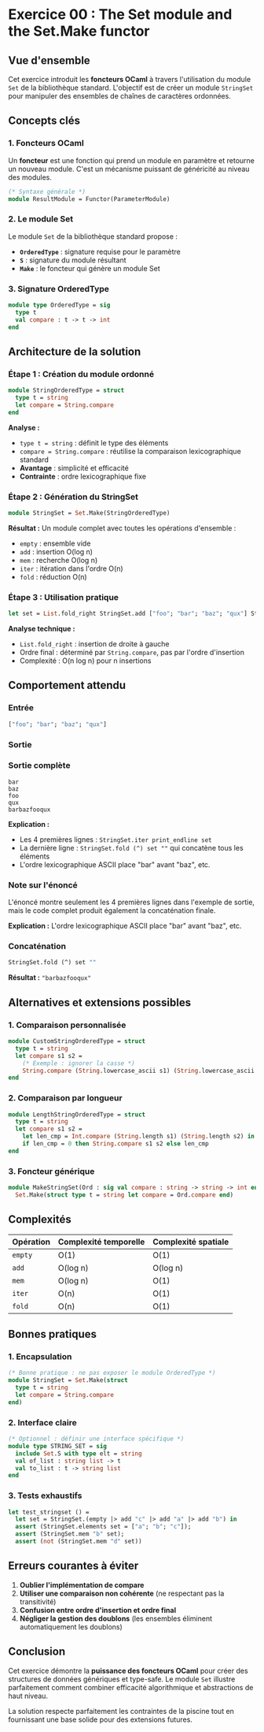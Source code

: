 # Exercice 00 : The Set module and the Set.Make functor

## Vue d'ensemble

Cet exercice introduit les **foncteurs OCaml** à travers l'utilisation du module `Set` de la bibliothèque standard. L'objectif est de créer un module `StringSet` pour manipuler des ensembles de chaînes de caractères ordonnées.

## Concepts clés

### 1. Foncteurs OCaml

Un **foncteur** est une fonction qui prend un module en paramètre et retourne un nouveau module. C'est un mécanisme puissant de généricité au niveau des modules.

```ocaml
(* Syntaxe générale *)
module ResultModule = Functor(ParameterModule)
```

### 2. Le module Set

Le module `Set` de la bibliothèque standard propose :

- **`OrderedType`** : signature requise pour le paramètre
- **`S`** : signature du module résultant
- **`Make`** : le foncteur qui génère un module Set

### 3. Signature OrderedType

```ocaml
module type OrderedType = sig
  type t
  val compare : t -> t -> int
end
```

## Architecture de la solution

### Étape 1 : Création du module ordonné

```ocaml
module StringOrderedType = struct
  type t = string
  let compare = String.compare
end
```

**Analyse :**

- `type t = string` : définit le type des éléments
- `compare = String.compare` : réutilise la comparaison lexicographique standard
- **Avantage** : simplicité et efficacité
- **Contrainte** : ordre lexicographique fixe

### Étape 2 : Génération du StringSet

```ocaml
module StringSet = Set.Make(StringOrderedType)
```

**Résultat :** Un module complet avec toutes les opérations d'ensemble :

- `empty` : ensemble vide
- `add` : insertion O(log n)
- `mem` : recherche O(log n)
- `iter` : itération dans l'ordre O(n)
- `fold` : réduction O(n)

### Étape 3 : Utilisation pratique

```ocaml
let set = List.fold_right StringSet.add ["foo"; "bar"; "baz"; "qux"] StringSet.empty
```

**Analyse technique :**

- `List.fold_right` : insertion de droite à gauche
- Ordre final : déterminé par `String.compare`, pas par l'ordre d'insertion
- Complexité : O(n log n) pour n insertions

## Comportement attendu

### Entrée

```ocaml
["foo"; "bar"; "baz"; "qux"]
```

### Sortie

### Sortie complète

```
bar
baz
foo
qux
barbazfooqux
```

**Explication :**

- Les 4 premières lignes : `StringSet.iter print_endline set`
- La dernière ligne : `StringSet.fold (^) set ""` qui concatène tous les éléments
- L'ordre lexicographique ASCII place "bar" avant "baz", etc.

### Note sur l'énoncé

L'énoncé montre seulement les 4 premières lignes dans l'exemple de sortie, mais le code complet produit également la concaténation finale.

**Explication :** L'ordre lexicographique ASCII place "bar" avant "baz", etc.

### Concaténation

```ocaml
StringSet.fold (^) set ""
```

**Résultat :** `"barbazfooqux"`

## Alternatives et extensions possibles

### 1. Comparaison personnalisée

```ocaml
module CustomStringOrderedType = struct
  type t = string
  let compare s1 s2 =
    (* Exemple : ignorer la casse *)
    String.compare (String.lowercase_ascii s1) (String.lowercase_ascii s2)
end
```

### 2. Comparaison par longueur

```ocaml
module LengthStringOrderedType = struct
  type t = string
  let compare s1 s2 =
    let len_cmp = Int.compare (String.length s1) (String.length s2) in
    if len_cmp = 0 then String.compare s1 s2 else len_cmp
end
```

### 3. Foncteur générique

```ocaml
module MakeStringSet(Ord : sig val compare : string -> string -> int end) =
  Set.Make(struct type t = string let compare = Ord.compare end)
```

## Complexités

| Opération | Complexité temporelle | Complexité spatiale |
| --------- | --------------------- | ------------------- |
| `empty`   | O(1)                  | O(1)                |
| `add`     | O(log n)              | O(log n)            |
| `mem`     | O(log n)              | O(1)                |
| `iter`    | O(n)                  | O(1)                |
| `fold`    | O(n)                  | O(1)                |

## Bonnes pratiques

### 1. Encapsulation

```ocaml
(* Bonne pratique : ne pas exposer le module OrderedType *)
module StringSet = Set.Make(struct
  type t = string
  let compare = String.compare
end)
```

### 2. Interface claire

```ocaml
(* Optionnel : définir une interface spécifique *)
module type STRING_SET = sig
  include Set.S with type elt = string
  val of_list : string list -> t
  val to_list : t -> string list
end
```

### 3. Tests exhaustifs

```ocaml
let test_stringset () =
  let set = StringSet.(empty |> add "c" |> add "a" |> add "b") in
  assert (StringSet.elements set = ["a"; "b"; "c"]);
  assert (StringSet.mem "b" set);
  assert (not (StringSet.mem "d" set))
```

## Erreurs courantes à éviter

1. **Oublier l'implémentation de compare**
2. **Utiliser une comparaison non cohérente** (ne respectant pas la transitivité)
3. **Confusion entre ordre d'insertion et ordre final**
4. **Négliger la gestion des doublons** (les ensembles éliminent automatiquement les doublons)

## Conclusion

Cet exercice démontre la **puissance des foncteurs OCaml** pour créer des structures de données génériques et type-safe. Le module `Set` illustre parfaitement comment combiner efficacité algorithmique et abstractions de haut niveau.

La solution respecte parfaitement les contraintes de la piscine tout en fournissant une base solide pour des extensions futures.
